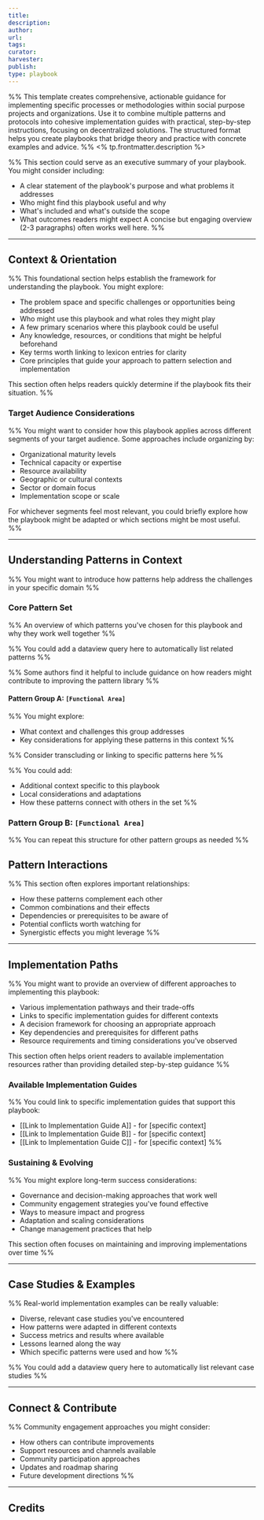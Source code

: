 ```yaml
---
title: 
description: 
author: 
url: 
tags: 
curator: 
harvester: 
publish: 
type: playbook
---
```

%% This template creates comprehensive, actionable guidance for implementing specific processes or methodologies within social purpose projects and organizations. Use it to combine multiple patterns and protocols into cohesive implementation guides with practical, step-by-step instructions, focusing on decentralized solutions. The structured format helps you create playbooks that bridge theory and practice with concrete examples and advice.
 %%
<% tp.frontmatter.description %>

%%
This section could serve as an executive summary of your playbook. You might consider including:
- A clear statement of the playbook's purpose and what problems it addresses
- Who might find this playbook useful and why
- What's included and what's outside the scope
- What outcomes readers might expect
A concise but engaging overview (2-3 paragraphs) often works well here. %%

---

## Context & Orientation

%% This foundational section helps establish the framework for understanding the playbook. You might explore:
- The problem space and specific challenges or opportunities being addressed
- Who might use this playbook and what roles they might play
- A few primary scenarios where this playbook could be useful
- Any knowledge, resources, or conditions that might be helpful beforehand
- Key terms worth linking to lexicon entries for clarity
- Core principles that guide your approach to pattern selection and implementation

This section often helps readers quickly determine if the playbook fits their situation. %%

### Target Audience Considerations
%% 
You might want to consider how this playbook applies across different segments of your target audience. Some approaches include organizing by:
- Organizational maturity levels
- Technical capacity or expertise
- Resource availability
- Geographic or cultural contexts
- Sector or domain focus
- Implementation scope or scale

For whichever segments feel most relevant, you could briefly explore how the playbook might be adapted or which sections might be most useful.
%%
 
---

## Understanding Patterns in Context

%% You might want to introduce how patterns help address the challenges in your specific domain %%

### Core Pattern Set

%% An overview of which patterns you've chosen for this playbook and why they work well together %%

%% You could add a dataview query here to automatically list related patterns %%

%% Some authors find it helpful to include guidance on how readers might contribute to improving the pattern library %%

#### Pattern Group A: `[Functional Area]`

%% 
You might explore:
- What context and challenges this group addresses
- Key considerations for applying these patterns in this context 
%%

%% Consider transcluding or linking to specific patterns here %%

%% 
You could add:
- Additional context specific to this playbook
- Local considerations and adaptations
- How these patterns connect with others in the set
%%

### Pattern Group B: `[Functional Area]`

%% You can repeat this structure for other pattern groups as needed %%

## Pattern Interactions

%% This section often explores important relationships:
- How these patterns complement each other
- Common combinations and their effects
- Dependencies or prerequisites to be aware of
- Potential conflicts worth watching for
- Synergistic effects you might leverage %%

---

## Implementation Paths

%% You might want to provide an overview of different approaches to implementing this playbook:
- Various implementation pathways and their trade-offs
- Links to specific implementation guides for different contexts
- A decision framework for choosing an appropriate approach
- Key dependencies and prerequisites for different paths
- Resource requirements and timing considerations you've observed

This section often helps orient readers to available implementation resources rather than providing detailed step-by-step guidance %%

### Available Implementation Guides

%% You could link to specific implementation guides that support this playbook:
- [[Link to Implementation Guide A]] - for [specific context]
- [[Link to Implementation Guide B]] - for [specific context]
- [[Link to Implementation Guide C]] - for [specific context]
%%

### Sustaining & Evolving

%% You might explore long-term success considerations:
- Governance and decision-making approaches that work well
- Community engagement strategies you've found effective
- Ways to measure impact and progress
- Adaptation and scaling considerations
- Change management practices that help

This section often focuses on maintaining and improving implementations over time %%

---

## Case Studies & Examples

%% Real-world implementation examples can be really valuable:
- Diverse, relevant case studies you've encountered
- How patterns were adapted in different contexts
- Success metrics and results where available
- Lessons learned along the way
- Which specific patterns were used and how %%

%% You could add a dataview query here to automatically list relevant case studies %%

---

## Connect & Contribute

%% Community engagement approaches you might consider:
- How others can contribute improvements
- Support resources and channels available
- Community participation approaches
- Updates and roadmap sharing
- Future development directions %%
 
---

## Credits